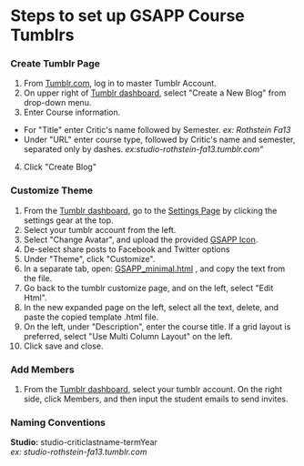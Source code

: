 # Steps to set up GSAPP Course Tumblrs



### Create Tumblr Page
1. From [Tumblr.com](http://www.tumblr.com), log in to master Tumblr Account.
2. On upper right of [Tumblr dashboard](http://www.tumblr.com/dashboard), select "Create a New Blog" from drop-down menu.
3. Enter Course information.
  * For "Title" enter Critic's name followed by Semester. *ex: Rothstein Fa13*
  * Under "URL" enter course type, followed by Critic's name and semester, separated only by dashes. *ex:studio-rothstein-fa13.tumblr.com"*
4. Click "Create Blog"  

### Customize Theme
1. From the [Tumblr dashboard](http://www.tumblr.com/dashboard), go to the [Settings Page](https://www.tumblr.com/settings) by clicking the settings gear at the top.
2. Select your tumblr account from the left.
3. Select "Change Avatar", and upload the provided [GSAPP Icon](https://github.com/columbiagsapp/courseblogs/blob/master/assets/avatar.png).
4. De-select share posts to Facebook and Twitter options
5. Under "Theme", click "Customize".
6. In a separate tab, open: [GSAPP_minimal.html](https://github.com/columbiagsapp/courseblogs/blob/master/themes/GSAPP_minimal.html) , and copy the text from the file.
7. Go back to the tumblr customize page, and on the left, select "Edit Html".
8. In the new expanded page on the left, select all the text, delete, and paste the copied template .html file.
9. On the left, under "Description", enter the course title. If a grid layout is preferred, select "Use Multi Column Layout" on the left.
10. Click save and close.


### Add Members
1. From the [Tumblr dashboard](http://www.tumblr.com/dashboard), select your tumblr account. On the right side, click Members, and then input the student emails to send invites.



### Naming Conventions

 **Studio:** 
 studio-criticlastname-termYear  
 *ex: studio-rothstein-fa13.tumblr.com*
